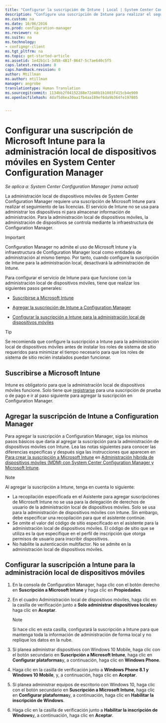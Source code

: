 ```yaml
---
title: "Configurar la suscripción de Intune | Local | System Center Configuration Manager"
description: "Configure una suscripción de Intune para realizar el seguimiento de las licencias de la administración local de dispositivos móviles en System Center Configuration Manager."
ms.custom: na
ms.date: 10/06/2016
ms.prod: configuration-manager
ms.reviewer: na
ms.suite: na
ms.technology:
- configmgr-client
ms.tgt_pltfrm: na
ms.topic: get-started-article
ms.assetid: 1e42b1c1-3d58-481f-8647-5c7ae640c5f5
caps.latest.revision: 8
caps.handback.revision: 0
author: Mtillman
ms.author: mtillman
manager: angrobe
translationtype: Human Translation
ms.sourcegitcommit: 1134bb2f04152288e72d40b1b1083f415cb4e900
ms.openlocfilehash: 4daf5d6ea30aa1fb4aa189ef6da9b364fe197805


---
```

# <a name="set-up-a-microsoft-intune-subscription-for-on-premises-mobile-device-management-in-system-center-configuration-manager"></a>Configurar una suscripción de Microsoft Intune para la administración local de dispositivos móviles en System Center Configuration Manager

*Se aplica a: System Center Configuration Manager (rama actual)*

La administración local de dispositivos móviles de System Center Configuration Manager requiere una suscripción de Microsoft Intune para realizar el seguimiento de las licencias. El servicio de Intune no se usa para administrar los dispositivos ni para almacenar información de administración. Para la administración local de dispositivos móviles, la administración de dispositivos se controla mediante la infraestructura de Configuration Manager.  

> [!IMPORTANT]  
>  Configuration Manager no admite el uso de Microsoft Intune y la infraestructura de Configuration Manager local como entidades de administración al mismo tiempo. Por tanto, cuando configure la suscripción de Intune para la administración local, desactivará la administración de Intune.  

 Para configurar el servicio de Intune para que funcione con la administración local de dispositivos móviles, tiene que realizar los siguientes pasos generales:  

-   [Suscribirse a Microsoft Intune](#bkmk_signup)  

-   [Agregar la suscripción de Intune a Configuration Manager](#bkmk_addSub)  

-   [Configurar la suscripción a Intune para la administración local de dispositivos móviles](#bkmk_configure)  

> [!TIP]  
>  Se recomienda que configure la suscripción a Intune para la administración local de dispositivos móviles antes de instalar los roles de sistema de sitio requeridos para minimizar el tiempo necesario para que los roles de sistema de sitio recién instalados puedan funcionar.  

##  <a name="a-namebkmksignupa-sign-up-for-microsoft-intune"></a><a name="bkmk_signup"></a> Suscribirse a Microsoft Intune  
 Intune es obligatorio para que la administración local de dispositivos móviles funcione. Solo tiene que [registrarse](http://www.microsoft.com/en-us/server-cloud/products/microsoft-intune/) para una suscripción de prueba o de pago e ir al paso siguiente para agregar la suscripción en Configuration Manager.  

##  <a name="a-namebkmkaddsuba-add-the-intune-subscription-to-configuration-manager"></a><a name="bkmk_addSub"></a> Agregar la suscripción de Intune a Configuration Manager  
 Para agregar la suscripción a Configuration Manager, siga los mismos pasos básicos que daría al agregar la suscripción para la administración de dispositivos móviles con Intune. Lea las notas siguientes para conocer las diferencias específicas y después siga las instrucciones que aparecen en [Para crear la suscripción a Microsoft Intune](../../mdm/plan-design/hybrid-mobile-device-management.md#bkmk_subscription) en [Administración híbrida de dispositivos móviles (MDM) con System Center Configuration Manager y Microsoft Intune](../../mdm/plan-design/hybrid-mobile-device-management.md).  

> [!NOTE]  
>  Al agregar la suscripción a Intune, tenga en cuenta lo siguiente:  
>   
>  -   La recopilación especificada en el Asistente para agregar suscripciones de Microsoft Intune no se usa para la delegación de derechos de usuario de la administración local de dispositivos móviles. Solo se usa para la administración de dispositivos móviles con Intune. Sin embargo, debe especificar una recopilación para que el asistente continúe.  
> -   Se omite el valor del código de sitio especificado en el asistente para la administración local de dispositivos móviles. El código de sitio que se utiliza es la que especifique en el perfil de inscripción que otorga permisos de usuario para inscribir dispositivos.  
> -   No habilite la autenticación multifactor. No se admite en la administración local de dispositivos móviles.  

##  <a name="a-namebkmkconfigurea-configure-the-intune-subscription-for-on-premises-mobile-device-management"></a><a name="bkmk_configure"></a> Configurar la suscripción a Intune para la administración local de dispositivos móviles  

1.  En la consola de Configuration Manager, haga clic con el botón derecho en **Suscripción a Microsoft Intune** y haga clic en **Propiedades**.  

2.  En el cuadro Administración local de dispositivos móviles, haga clic en la casilla de verificación junto a **Solo administrar dispositivos locales**y haga clic en **Aceptar**.  

    > [!NOTE]  
    >  Si hace clic en esta casilla, configurará la suscripción a Intune para que mantenga toda la información de administración de forma local y no replique los datos en la nube.  

3.  Si planea administrar dispositivos con Windows 10 Mobile, haga clic con el botón secundario en **Suscripción a Microsoft Intune**, haga clic en **Configurar plataformas**y, a continuación, haga clic en  **Windows Phone**.  

4.  Haga clic en la casilla de verificación junto a **Windows Phone 8.1 y Windows 10 Mobile**, y, a continuación, haga clic en **Aceptar**.  

5.  Si planea administrar equipos de escritorio con Windows 10, haga clic con el botón secundario en **Suscripción a Microsoft Intune**, haga clic en **Configurar plataformas**y, a continuación, haga clic en **Habilitar la inscripción de Windows**.  

6.  Haga clic en la casilla de verificación junto a **Habilitar la inscripción de Windows**y, a continuación, haga clic en **Aceptar**.  



<!--HONumber=Nov16_HO1-->


